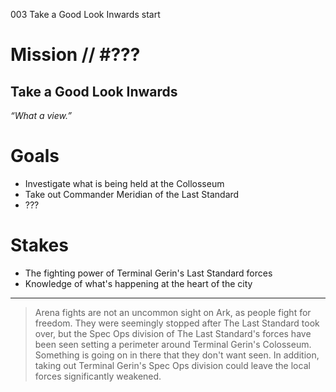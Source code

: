 003
Take a Good Look Inwards
start

# Mission // #???

## Take a Good Look Inwards

*“What a view.”*  


# Goals

- Investigate what is being held at the Collosseum
- Take out Commander Meridian of the Last Standard
- ???

# Stakes

- The fighting power of Terminal Gerin's Last Standard forces
- Knowledge of what's happening at the heart of the city

---

> Arena fights are not an uncommon sight on Ark, as people fight for freedom. They were seemingly stopped after The Last Standard took over, but the Spec Ops division of The Last Standard's forces have been seen setting a perimeter around Terminal Gerin's Colosseum. Something is going on in there that they don't want seen. In addition, taking out Terminal Gerin's Spec Ops division could leave the local forces significantly weakened.